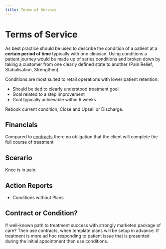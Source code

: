 ```yaml
---
title: Terms of Service
---
```


# Terms of Service

As best practice should be used to describe the condition of a patient at a **certain period of time** typically with one clinician. Using conditions a patient journey would be made up of series conditions and broken down by taking a customer from one clearly defined state to another (Pain Relief, Stabalisation, Strengthen)

Conditions are most suited to retail operations with lower patient retention.

- Should be tied to clearly understood treatment goal
- Goal related to a step improvement
- Goal typically achievable within 6 weeks

Rebook current condition, Close and Upsell or Discharge.

## Financials

Compared to [contracts](../contracts/) there no obligation that the client will complete the full course of treatment

## Scerario

Knee is in pain.

## Action Reports

- Conditions without Plans

## Contract or Condition?

If well-known path to treatment success with strongly marketed package of care? Then use contracts, when template plans will be setup in advance. If treatment is more ad hoc responding to patient issue that is presented during the initial appointment then use conditions.
